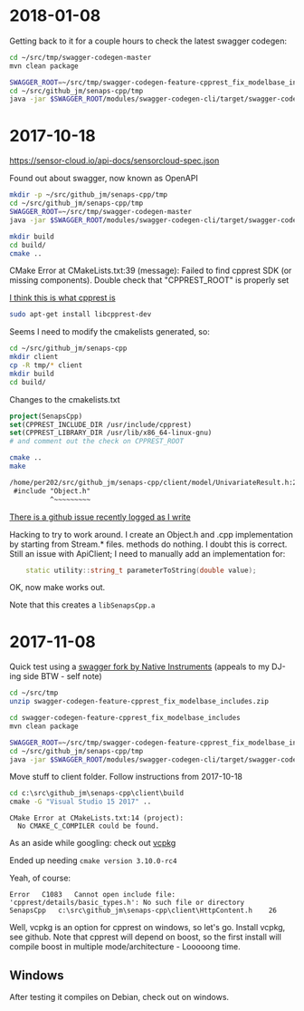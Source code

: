 # 2018-01-08

Getting back to it for a couple hours to check the latest swagger codegen:

```sh
cd ~/src/tmp/swagger-codegen-master
mvn clean package 

SWAGGER_ROOT=~/src/tmp/swagger-codegen-feature-cpprest_fix_modelbase_includes
cd ~/src/github_jm/senaps-cpp/tmp
java -jar $SWAGGER_ROOT/modules/swagger-codegen-cli/target/swagger-codegen-cli.jar generate -i https://sensor-cloud.io/api-docs/sensorcloud-spec.json -l cpprest -o ./

```

# 2017-10-18

https://sensor-cloud.io/api-docs/sensorcloud-spec.json

Found out about swagger, now known as OpenAPI

```bash
mkdir -p ~/src/github_jm/senaps-cpp/tmp
cd ~/src/github_jm/senaps-cpp/tmp
SWAGGER_ROOT=~/src/tmp/swagger-codegen-master
java -jar $SWAGGER_ROOT/modules/swagger-codegen-cli/target/swagger-codegen-cli.jar generate -i https://sensor-cloud.io/api-docs/sensorcloud-spec.json -l cpprest -o ./
```

```sh
mkdir build
cd build/
cmake ..
```

CMake Error at CMakeLists.txt:39 (message): Failed to find cpprest SDK (or missing components).  Double check that "CPPREST_ROOT" is properly set

[I think this is what cpprest is](https://github.com/Microsoft/cpprestsdk)

```sh
sudo apt-get install libcpprest-dev
```

Seems I need to modify the cmakelists generated, so:
```sh
cd ~/src/github_jm/senaps-cpp
mkdir client
cp -R tmp/* client
mkdir build
cd build/
```
Changes to the cmakelists.txt

```Cmake
project(SenapsCpp)
set(CPPREST_INCLUDE_DIR /usr/include/cpprest)
set(CPPREST_LIBRARY_DIR /usr/lib/x86_64-linux-gnu)
# and comment out the check on CPPREST_ROOT
```

```sh
cmake ..
make
```

```txt
/home/per202/src/github_jm/senaps-cpp/client/model/UnivariateResult.h:26:10: fatal error: Object.h: No such file or directory
 #include "Object.h"
          ^~~~~~~~~~
```

[There is a github issue recently logged as I write](https://github.com/swagger-api/swagger-codegen/issues/6512)

Hacking to try to work around.
I create an Object.h and .cpp implementation by starting from Stream.* files. methods do nothing. I doubt this is correct.
Still an issue with ApiClient; I need to manually add an implementation for:

```c++
    static utility::string_t parameterToString(double value);
```

OK, now make works out.

Note that this creates a `libSenapsCpp.a`



# 2017-11-08

Quick test using a [swagger fork by Native Instruments](https://github.com/NativeInstruments/swagger-codegen/tree/feature/cpprest_fix_modelbase_includes) (appeals to my DJ-ing side BTW - self note)


```bash
cd ~/src/tmp
unzip swagger-codegen-feature-cpprest_fix_modelbase_includes.zip

cd swagger-codegen-feature-cpprest_fix_modelbase_includes
mvn clean package

SWAGGER_ROOT=~/src/tmp/swagger-codegen-feature-cpprest_fix_modelbase_includes
cd ~/src/github_jm/senaps-cpp/tmp
java -jar $SWAGGER_ROOT/modules/swagger-codegen-cli/target/swagger-codegen-cli.jar generate -i https://sensor-cloud.io/api-docs/sensorcloud-spec.json -l cpprest -o ./
```

Move stuff to client folder. Follow instructions from 2017-10-18

```cmd
cd c:\src\github_jm\senaps-cpp\client\build
cmake -G "Visual Studio 15 2017" ..
```

```
CMake Error at CMakeLists.txt:14 (project):
  No CMAKE_C_COMPILER could be found.
```
As an aside while googling: check out [vcpkg](https://github.com/Microsoft/vcpkg)

Ended up needing `cmake version 3.10.0-rc4`

Yeah, of course:
```
Error	C1083	Cannot open include file: 'cpprest/details/basic_types.h': No such file or directory	SenapsCpp	c:\src\github_jm\senaps-cpp\client\HttpContent.h	26	
```

Well, vcpkg is an option for cpprest on windows, so let's go. Install vcpkg, see github. 
Note that cpprest will depend on boost, so the first install will compile boost in multiple mode/architecture - Looooong time.


## Windows

After testing it compiles on Debian, check out on windows. 

